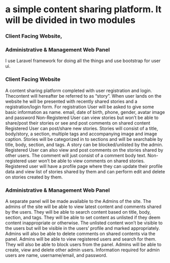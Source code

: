 # a simple content sharing platform. It will be divided in two modules
### Client Facing Website,
### Administrative & Management Web Panel

I use Laravel framework for doing all the things and use bootstrap for user ui.

### Client Facing Website
A content sharing platform completed with user registration and login. Thecontent will hereafter be referred to as “story”. When user lands on the website he will be presented with recently shared stories and a registration/login form. For registration User will be asked to give some basic information as name. email, date of birth, phone, gender, avatar image and password Non-Registered User can view stories but won’t be able to share/post their stories or see and post comments on shared content Registered User can post/share new stories. Stories will consist of a title, body/story, a section, multiple tags and accompanying image and image caption. Stories will be categorized in to sections and will be searchable by title, body, section, and tags. A story can be blocked/unlisted by the admin. Registered User can also view and post comments on the stories shared by other users. The comment will just consist of a comment body text. Non-registered user won’t be able to view comments on shared stories. Registered user will have a profile page where they can update their profile data and view list of stories shared by them and can perform edit and delete on stories created by them.

### Administrative & Management Web Panel
A separate panel will be made available to the Admins of the site. The admins of the site will be able to view latest content and comments shared by the users. They will be able to search content based on title, body, section, and tags. They will be able to set content as unlisted if they deem content inappropriate or otherwise. The unlisted content won’t be visible to the users but will be visible in the users’ profile and marked appropriately. Admins will also be able to delete comments on shared contents via the panel. Admins will be able to view registered users and search for them. They will also be able to block users from the panel. Admins will be able to create, view and delete other admin users. Information required for admin users are name, username/email, and password.